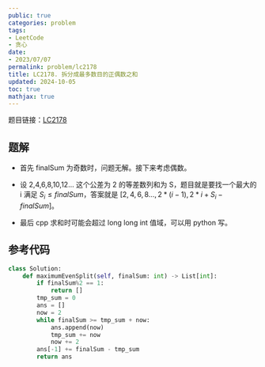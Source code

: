 ```yaml
---
public: true
categories: problem
tags:
- LeetCode
- 贪心
date:
- 2023/07/07
permalink: problem/lc2178
title: LC2178. 拆分成最多数目的正偶数之和
updated: 2024-10-05
toc: true
mathjax: true
---
```


题目链接：[LC2178](https://leetcode.cn/problems/maximum-split-of-positive-even-integers/)

<!--more-->

## 题解

  + 首先 finalSum 为奇数时，问题无解。接下来考虑偶数。

  + 设 2,4,6,8,10,12... 这个公差为 2 的等差数列和为 S，题目就是要找一个最大的 i 满足 $S_i \le finalSum$，答案就是 $[2,4,6,8...,2*(i-1),2*i+S_i-finalSum]$。

  + 最后 cpp 求和时可能会超过 long long int 值域，可以用 python 写。

## 参考代码

```python
class Solution:
    def maximumEvenSplit(self, finalSum: int) -> List[int]:
        if finalSum%2 == 1:
            return []
        tmp_sum = 0
        ans = []
        now = 2
        while finalSum >= tmp_sum + now:
            ans.append(now)
            tmp_sum += now
            now += 2
        ans[-1] += finalSum - tmp_sum
        return ans
```


